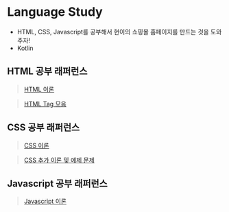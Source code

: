 # Language Study

* HTML, CSS, Javascript를 공부해서 현이의 쇼핑몰 홈페이지를 만드는 것을 도와주자!
* Kotlin 

## HTML 공부 래퍼런스

> [HTML 이론](http://tcpschool.com/html/intro)

> [HTML Tag 모음](http://tcpschool.com/html-tags/intro)

## CSS 공부 래퍼런스

> [CSS 이론](http://tcpschool.com/css/intro)

> [CSS 추가 이론 및 예제 문제](https://www.w3schools.com/css/default.asp)

## Javascript 공부 래퍼런스

> [Javascript 이론](http://tcpschool.com/javascript/intro)


